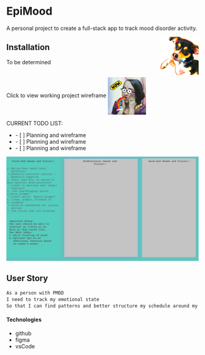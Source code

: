 # EpiMood
A personal project to create a full-stack app to track mood disorder activity.

<img align="right" img src="https://raw.githubusercontent.com/Cheez0id/MaryLeePrince-portfolio1/main/assets/images/reggi27.png" width="100px">

## Installation
To be determined

<br>Click to view working project wireframe
<a href="https://www.figma.com/file/UupxxFQW8aS4RbZh7oCZKN/Untitled?node-id=0%3A1" width="100px">
<img align="center" src="https://raw.githubusercontent.com/Cheez0id/EpiMood/main/assets/images/wow.gif" width="100px"></a>

<summary>
CURRENT TODO LIST:
</summary>
<p><ul>
<li>- [ ] Planning and wireframe</li>
<li>- [ ] Planning and wireframe</li>
<li>- [ ] Planning and wireframe</li>
</ul>
</p>
</details>

![figma](https://raw.githubusercontent.com/Cheez0id/EpiMood/main/assets/images/initilaFigma.JPG)

## User Story

```md
As a person with PMDD
I need to track my emotional state
So that I can find patterns and better structure my schedule around my disorder.
```

#### Technologies
<ul>
  <li>github</li>
  <li>figma</li>
  <li>vsCode</li>
 </ul>


